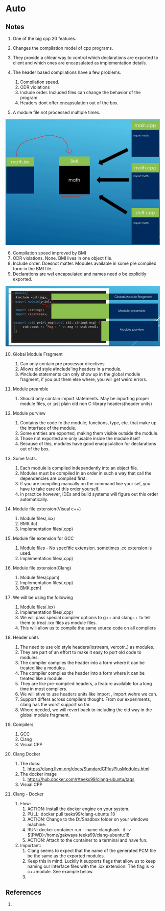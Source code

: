 # Auto

## Notes
1. One of the big cpp 20 features.

2. Changes the compilation model of cpp programs.

3. They provide a chlear way to control which declarations are exported to client and which ones are encapsulated as implementation details.

4. The header based compilations have a few problems.
   1. Compilation speed.
   2. ODR violations
   3. Include order. Included files can change the behavior of the program.
   4. Headers dont offer encapsulation out of the box.

5. A module file not processed multiple times.

![Modules Compilation](50_50_Modules_Compilation_Model.jpg)

6. Compilation speed improved by BMI
7. ODR violations. None. BMI lives in one object file.
8. Include order. Doesnot matter. Modules available in some pre compiled form in the BMI file.
9. Declarations are wel encapsulated and names need o be explicitly exported. 

![Module Structure](50_50_Module_Structure.jpg)

10. Global Module Fragment
    1.  Can only contain pre processor directives
    2.  Allows old style #include'ing headers in a module.
    3.  #include statements can only show up in the global module fragment, if you put them else where, you will get weird errors.

11. Module preamble
    1.  Should only contain import statements. May be inporting proper module files, or just plain old non C-library headers(header units)
12. Module purview
    1.  Contains the code fo the module; functions, type, etc. that make up the interface of the module.
    2.  Some entities are exported, making them visible outside the module.
    3.  Those not exported are only usable inside the module itself
    4.  Because of this, modules have good enacpsulation for declarations out of the box.  

13. Some facts.
    1.  Each module is compiled independently into an object file.
    2.  Modules must be compiled in an order in such a way that call the dependencies are compiled first.
    3.  If you are compiling manually on the command line your sef, you have to take care of this order yourself.
    4.  In practice however, IDEs and build systems will figure out this order automatically. 

14. Module file extension(Visual c++)
    1.  Module files(.ixx)
    2.  BMI(.ifc)
    3.  Implementation files(.cpp)

15. Module file extension for GCC
    1.  Module files - No specfific extension. sometimes .cc extension is used.
    2.  Implementation files(.cpp)

16. Module file extension(Clang)
    1.  Module files(cppm)
    2.  Implementation files(.cpp)
    3.  BMI(.pcm)

17. We will be using the following
    1.  Module files(.ixx)
    2.  Implementation files(.cpp)
    3.  We will pass special compiler optionis to g++ and clang++ to tell them to treat .ixx files as module files.
    4.  This will allow us to compile the same source code on all compilers
18. Header units
    1.  The need to use old style headers(iostream, vercotr..) as modules.
    2.  They are part of an effort to make it easy to port old code to modules.
    3.  The compiler compiles the header into a form where it can be treated like a modules. 
    4.  The compiler compiles the header into a form where it can be treated like a module.
    5.  They are like pre-compiled headers, a feature available for a long time in most compilers. 
    6.  We will stive to use headers units like import <iostrea>, import<vercotr> wehre we can.
    7.  Support differs across compilers thought. From our experiments, clang has the worst support so far.
    8.  Where needed, we will revert back to including the old way in the global module fragment. 
19. Compilers
    1.  GCC
    2.  Clang
    3.  Visual CPP
20. Clang Docker
    1.  The docs:
        1.  https://clang.llvm.org/docs/StandardCPlusPlusModules.html
    2.  The docker image
        1.  https://hub.docker.com/r/teeks99/clang-ubuntu/tags
    3.  Visual CPP
21. Clang - Docker
    1.  Flow:
        1.  ACTION: Install the docker engine on your system.
        2.  PULL: docker pull teeks99/clang-ubuntu:18
        3.  ACTION: Change to the D:/Snadbox folder on your windows machine.
        4.  RUN: docker container run --name clanghank -it -v ${PWD}:/home/gakwaya teeks99/clang-ubuntu:18
        5.  ACTION: Attach to the container to a terminal and have fun.
    2.  Important: 
        1.  Clang seems to expect that the name of the generated PCM file be the same as the exported modules.
        2.  Keep this in mind. Luckily it supports flags that allow us to keep naming our interface files with the .ixx extension. The flag is -x c++module. See example below.
        3.  

## References

1. 

